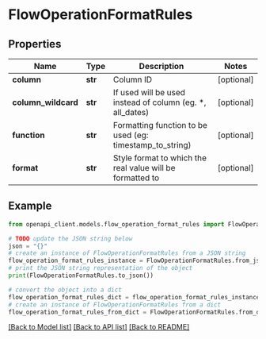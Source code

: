 # FlowOperationFormatRules


## Properties

Name | Type | Description | Notes
------------ | ------------- | ------------- | -------------
**column** | **str** | Column ID | [optional] 
**column_wildcard** | **str** | If used will be used instead of column (eg. *, all_dates) | [optional] 
**function** | **str** | Formatting function to be used (eg: timestamp_to_string) | [optional] 
**format** | **str** | Style format to which the real value will be formatted to | [optional] 

## Example

```python
from openapi_client.models.flow_operation_format_rules import FlowOperationFormatRules

# TODO update the JSON string below
json = "{}"
# create an instance of FlowOperationFormatRules from a JSON string
flow_operation_format_rules_instance = FlowOperationFormatRules.from_json(json)
# print the JSON string representation of the object
print(FlowOperationFormatRules.to_json())

# convert the object into a dict
flow_operation_format_rules_dict = flow_operation_format_rules_instance.to_dict()
# create an instance of FlowOperationFormatRules from a dict
flow_operation_format_rules_from_dict = FlowOperationFormatRules.from_dict(flow_operation_format_rules_dict)
```
[[Back to Model list]](../README.md#documentation-for-models) [[Back to API list]](../README.md#documentation-for-api-endpoints) [[Back to README]](../README.md)


